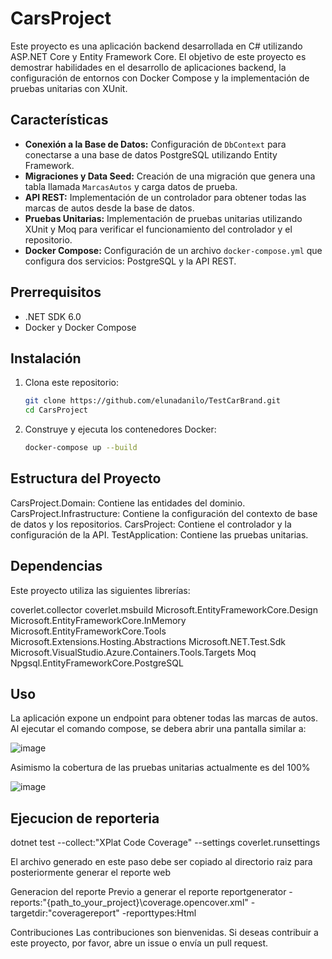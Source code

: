 # CarsProject

Este proyecto es una aplicación backend desarrollada en C# utilizando ASP.NET Core y Entity Framework Core. El objetivo de este proyecto es demostrar habilidades en el desarrollo de aplicaciones backend, la configuración de entornos con Docker Compose y la implementación de pruebas unitarias con XUnit.

## Características

- **Conexión a la Base de Datos:** Configuración de `DbContext` para conectarse a una base de datos PostgreSQL utilizando Entity Framework.
- **Migraciones y Data Seed:** Creación de una migración que genera una tabla llamada `MarcasAutos` y carga datos de prueba.
- **API REST:** Implementación de un controlador para obtener todas las marcas de autos desde la base de datos.
- **Pruebas Unitarias:** Implementación de pruebas unitarias utilizando XUnit y Moq para verificar el funcionamiento del controlador y el repositorio.
- **Docker Compose:** Configuración de un archivo `docker-compose.yml` que configura dos servicios: PostgreSQL y la API REST.

## Prerrequisitos

- .NET SDK 6.0
- Docker y Docker Compose

## Instalación

1. Clona este repositorio:
    ```bash
    git clone https://github.com/elunadanilo/TestCarBrand.git
    cd CarsProject
    ```

2. Construye y ejecuta los contenedores Docker:
    ```bash
    docker-compose up --build
    ```

## Estructura del Proyecto
CarsProject.Domain: Contiene las entidades del dominio.
CarsProject.Infrastructure: Contiene la configuración del contexto de base de datos y los repositorios.
CarsProject: Contiene el controlador y la configuración de la API.
TestApplication: Contiene las pruebas unitarias.

## Dependencias
Este proyecto utiliza las siguientes librerías:

coverlet.collector
coverlet.msbuild
Microsoft.EntityFrameworkCore.Design
Microsoft.EntityFrameworkCore.InMemory
Microsoft.EntityFrameworkCore.Tools
Microsoft.Extensions.Hosting.Abstractions
Microsoft.NET.Test.Sdk
Microsoft.VisualStudio.Azure.Containers.Tools.Targets
Moq
Npgsql.EntityFrameworkCore.PostgreSQL

## Uso

La aplicación expone un endpoint para obtener todas las marcas de autos. Al ejecutar el comando compose, se debera abrir una pantalla similar a:

![image](https://github.com/elunadanilo/TestCarBrand/assets/60908456/a9e555ce-cd58-46cb-a2f6-0e40f32b337a)

Asimismo la cobertura de las pruebas unitarias actualmente es del 100%

![image](https://github.com/elunadanilo/TestCarBrand/assets/60908456/fd9f4033-d66f-46fb-909e-a532f5d7fec1)


## Ejecucion de reporteria

dotnet test --collect:"XPlat Code Coverage" --settings coverlet.runsettings

El archivo generado en este paso debe ser copiado al directorio raiz para posteriormente generar el reporte web

Generacion del reporte Previo a generar el reporte reportgenerator -reports:"{path_to_your_project}\coverage.opencover.xml" -targetdir:"coveragereport" -reporttypes:Html

Contribuciones
Las contribuciones son bienvenidas. Si deseas contribuir a este proyecto, por favor, abre un issue o envía un pull request.
